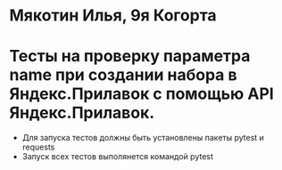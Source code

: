 ﻿# Мякотин Илья, 9я Когорта
# Тесты на проверку параметра name при создании набора в Яндекс.Прилавок с помощью API Яндекс.Прилавок.
- Для запуска тестов должны быть установлены пакеты pytest и requests
- Запуск всех тестов выполянется командой pytest